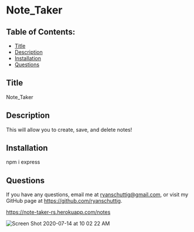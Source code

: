 # Note_Taker
  ## Table of Contents:
  - [Title](#Title)
  - [Description](#Description)
  - [Installation](#Installation)
  - [Questions](#Questions)

  ## Title
  Note_Taker
  ## Description
  This will allow you to create, save, and delete notes!
  ## Installation
  npm i express
  ## Questions
  If you have any questions, email me at ryanschuttig@gmail.com, or visit my GitHub page at https://github.com/ryanschuttig.

  https://note-taker-rs.herokuapp.com/notes

  ![Screen Shot 2020-07-14 at 10 02 22 AM](https://user-images.githubusercontent.com/64327639/87435397-af5dc080-c5b9-11ea-815d-e9120ce3ba19.png)